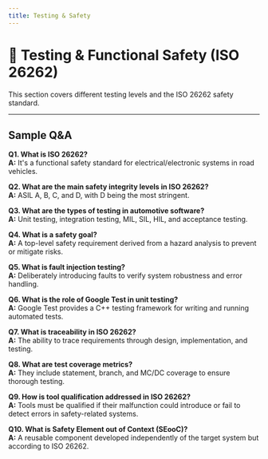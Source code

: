 ```yaml
---
title: Testing & Safety
---
```


# 🧪 Testing & Functional Safety (ISO 26262)

This section covers different testing levels and the ISO 26262 safety standard.

---

## Sample Q&A

**Q1. What is ISO 26262?**  
**A:** It's a functional safety standard for electrical/electronic systems in road vehicles.

**Q2. What are the main safety integrity levels in ISO 26262?**  
**A:** ASIL A, B, C, and D, with D being the most stringent.

**Q3. What are the types of testing in automotive software?**  
**A:** Unit testing, integration testing, MIL, SIL, HIL, and acceptance testing.

**Q4. What is a safety goal?**  
**A:** A top-level safety requirement derived from a hazard analysis to prevent or mitigate risks.

**Q5. What is fault injection testing?**  
**A:** Deliberately introducing faults to verify system robustness and error handling.

**Q6. What is the role of Google Test in unit testing?**  
**A:** Google Test provides a C++ testing framework for writing and running automated tests.

**Q7. What is traceability in ISO 26262?**  
**A:** The ability to trace requirements through design, implementation, and testing.

**Q8. What are test coverage metrics?**  
**A:** They include statement, branch, and MC/DC coverage to ensure thorough testing.

**Q9. How is tool qualification addressed in ISO 26262?**  
**A:** Tools must be qualified if their malfunction could introduce or fail to detect errors in safety-related systems.

**Q10. What is Safety Element out of Context (SEooC)?**  
**A:** A reusable component developed independently of the target system but according to ISO 26262.
